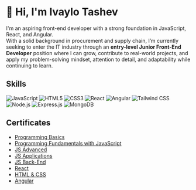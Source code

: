 # 👋 Hi, I'm Ivaylo Tashev

I'm an aspiring front-end developer with a strong foundation in JavaScript, React, and Angular.  
With a solid background in procurement and supply chain, I’m currently seeking to enter the IT industry through an **entry-level Junior Front-End Developer** position where I can grow, contribute to real-world projects, and apply my problem-solving mindset, attention to detail, and adaptability while continuing to learn.


## Skills
<p align="left">
  <img src="https://img.shields.io/badge/JavaScript-F7DF1E?style=for-the-badge&logo=javascript&logoColor=black" alt="JavaScript"/>
  <img src="https://img.shields.io/badge/HTML5-E34F26?style=for-the-badge&logo=html5&logoColor=white" alt="HTML5"/>
  <img src="https://img.shields.io/badge/CSS3-1572B6?style=for-the-badge&logo=css3&logoColor=white" alt="CSS3"/>
  <img src="https://img.shields.io/badge/React-20232A?style=for-the-badge&logo=react&logoColor=61DAFB" alt="React"/>
  <img src="https://img.shields.io/badge/Angular-DD0031?style=for-the-badge&logo=angular&logoColor=white" alt="Angular"/>
  <img src="https://img.shields.io/badge/Tailwind_CSS-38B2AC?style=for-the-badge&logo=tailwind-css&logoColor=white" alt="Tailwind CSS"/>
  <img src="https://img.shields.io/badge/Node.js-339933?style=for-the-badge&logo=node.js&logoColor=white" alt="Node.js"/>
  <img src="https://img.shields.io/badge/Express.js-000000?style=for-the-badge&logo=express&logoColor=white" alt="Express.js"/>
  <img src="https://img.shields.io/badge/MongoDB-47A248?style=for-the-badge&logo=mongodb&logoColor=white" alt="MongoDB"/>
</p>

## Certificates

- [Programming Basics](https://softuni.bg/certificates/details/175073/3911dbaf)
- [Programming Fundamentals with JavaScript](https://softuni.bg/certificates/details/194333/670487a6)
- [JS Advanced](https://softuni.bg/certificates/details/203196/2179fa06)
- [JS Applications](https://softuni.bg/certificates/details/209480/e284fb04)
- [JS Back-End](https://softuni.bg/certificates/details/218252/088ccbca) 
- [React](https://softuni.bg/certificates/details/223034/78f8ced3) 
- [HTML & CSS](https://softuni.bg/certificates/details/228640/01aea762) 
- [Angular](https://softuni.bg/certificates/details/232539/049b1293)
